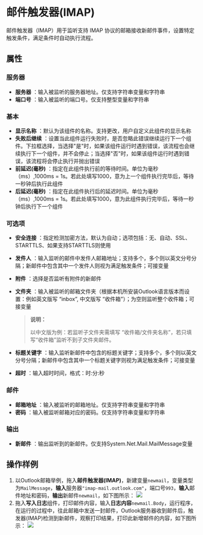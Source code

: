 # 邮件触发器(IMAP)

邮件触发器（IMAP）用于监听支持 IMAP 协议的邮箱接收新邮件事件，设置特定触发条件，满足条件时自动执行流程。

## 属性

### 服务器

- **服务器** ：输入被监听的服务器地址。仅支持字符串变量和字符串
- **端口号** ：输入被监听的端口号。仅支持整型变量和字符串

### 基本

- **显示名称** ：默认为该组件的名称。支持更改，用户自定义此组件的显示名称
- **失败后继续** ：设置当此组件运行失败时，是否忽略此错误继续运行下一个组件。下拉框选择，当选择"是"时，如果该组件运行时遇到错误，该流程也会继续执行下一个组件，并不会停止；当选择"否"时，如果该组件运行时遇到错误，该流程将会停止执行并抛出错误
- **前延迟(毫秒)** ：指定在此组件执行前的等待时间。单位为毫秒（ms）,1000ms = 1s。若此处填写1000，意为上一个组件执行完毕后，等待一秒钟后执行此组件
- **后延迟(毫秒)** ：指定在此组件执行后的延迟时间。单位为毫秒（ms）,1000ms = 1s。若此处填写1000，意为此组件执行完毕后，等待一秒钟后执行下一个组件

### 可选项

- **安全连接** ：指定检测加密方法，默认为自动；选项包括：无、自动、SSL、STARTTLS、如果支持STARTTLS则使用
- **发件人** ：输入监听的邮件中发件人邮箱地址；支持多个，多个则以英文分号分隔；新邮件中包含其中一个发件人则视为满足触发条件；可接变量
- **附件** ：选择是否监听有附件的新邮件
- **文件夹** ：输入被监听的邮箱文件夹（根据本机所安装Outlook语言版本而设置：例如英文版写 “inbox”, 中文版写 “收件箱”）；为空则监听整个收件箱；可接变量

  > **说明：**
  > 
  > 以中文版为例：若监听子文件夹需填写 “收件箱/文件夹名称”，若只填写“收件箱”监听不到子文件夹邮件。

- **标题关键字** ：输入监听新邮件中包含的标题关键字；支持多个，多个则以英文分号分隔；新邮件中包含其中一个标题关键字则视为满足触发条件；可接变量
- **超时** ：输入超时时间，格式：时:分:秒

### 邮件

- **邮箱地址** ：输入被监听的邮箱地址。仅支持字符串变量和字符串
- **密码** ：输入被监听邮箱对应的密码。仅支持字符串变量和字符串

### 输出

- **新邮件** ：输出监听到的新邮件。仅支持System.Net.Mail.MailMessage变量

## 操作样例

1. 以Outlook邮箱举例，拖入**邮件触发器(IMAP)**，新建变量`newmail`，变量类型为`MailMessage`，**输入**服务器`"imap-mail.outlook.com"`，端口号`993`，**输入**邮件地址和密码，**输出**新邮件`newmail`，如下图所示：
   ![](https://docimages.blob.core.chinacloudapi.cn/images/Activities/IMAPTrigger1.png)
2. 拖入**写入日志**组件，打印邮件内容，输入**日志内容**`newmail.Body`，运行程序，在运行的过程中，往此邮箱中发送一封邮件，Outlook服务器收到邮件后，触发器(IMAP)检测到新邮件，观察打印结果，打印此新增邮件的内容，如下图所示：
   ![](https://docimages.blob.core.chinacloudapi.cn/images/Activities/IMAPTrigger2.png)
